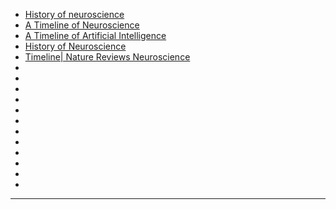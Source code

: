 
- [History of neuroscience](https://en.wikipedia.org/wiki/History_of_neuroscience)
- [A Timeline of Neuroscience](https://www.scaruffi.com/mind/ns.html)
- [A Timeline of Artificial Intelligence](https://www.scaruffi.com/mind/ai.html)
- [History of Neuroscience](https://www.preceden.com/timelines/42790-history-of-neuroscience)
- [Timeline| Nature Reviews Neuroscience](https://www.nature.com/nrn/articles?type=timeline)
- []()
- []()
- []()
- []()
- []()
- []()
- []()
- []()
- []()
- []()
- []()
- []()
------------
